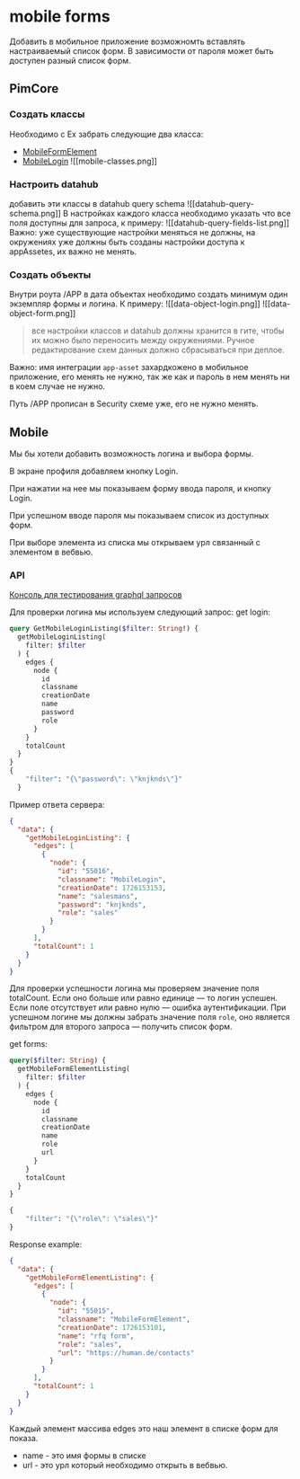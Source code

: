 # mobile forms
Добавить в мобильное приложение возможномть вставлять настраиваемый список форм. В зависимости от пароля может быть доступен разный список форм.

## PimCore
### Создать классы
Необходимо с Ex забрать следующие два класса:
- [MobileFormElement](http://jsonblob.com/1285404320643014656)
- [MobileLogin](http://jsonblob.com/1285404199213719552)
![[mobile-classes.png]]
### Настроить datahub
добавить эти классы в datahub query schema
![[datahub-query-schema.png]]
В настройках каждого класса необходимо указать что все поля доступны для запроса, к примеру:
![[datahub-query-fields-list.png]]
Важно: уже существующие настройки меняться не должны, на окружениях уже должны быть созданы настройки доступа к appAssetes, их важно не менять.
### Создать объекты
Внутри роута /APP в дата объектах необходимо создать минимум один экземпляр формы и логина.
К примеру:
![[data-object-login.png]]
![[data-object-form.png]]

> все настройки классов и datahub должны хранится в гите, чтобы их можно было переносить между окружениями. Ручное редактирование схем данных должно сбрасываться при деплое.

Важно: имя интеграции `app-asset` захардкожено в мобильное приложение, его менять не нужно, так же как и пароль в нем менять ни в коем случае не нужно.

Путь /APP прописан в Security схеме уже, его не нужно менять.

## Mobile
Мы бы хотели добавить возможность логина и выбора формы.

В экране профиля добавляем кнопку Login.

При нажатии на нее мы показываем форму ввода пароля, и кнопку Login.

При успешном вводе пароля мы показываем список из доступных форм.

При выборе элемента из списка мы открываем урл связанный с элементом в вебвью.


### API 
[Консоль для тестирования graphql запросов](https://cp-st.hmn-dev.de/pimcore-datahub-webservices/explorer/app-asset?apikey=da82e19edd0a951a7762f9ef529dc9f6)

Для проверки логина мы используем следующий запрос:
get login:
```graphql
query GetMobileLoginListing($filter: String!) {
  getMobileLoginListing(
    filter: $filter
  ) {
    edges {
      node {
        id
        classname
        creationDate
        name
        password
        role
      }
    }
    totalCount
  }
}
{
    "filter": "{\"password\": \"knjknds\"}"
  }
```
Пример ответа сервера:
```json
{
  "data": {
    "getMobileLoginListing": {
      "edges": [
        {
          "node": {
            "id": "55016",
            "classname": "MobileLogin",
            "creationDate": 1726153153,
            "name": "salesmans",
            "password": "knjknds",
            "role": "sales"
          }
        }
      ],
      "totalCount": 1
    }
  }
}
```
Для проверки успешности логина мы проверяем значение поля totalCount. Если оно больше или равно единице — то логин успешен. Если поле отсутствует или равно нулю — ошибка аутентификации.
При успешном логине мы должны забрать значение поля `role`, оно является фильтром для второго запроса — получить список форм.

get forms:
```graphql
query($filter: String) {
  getMobileFormElementListing(
    filter: $filter
  ) {
    edges {
      node {
        id
        classname
        creationDate
        name
        role
        url
      }
    }
    totalCount
  }
}

{
    "filter": "{\"role\": \"sales\"}"
}
```

Response example:
```json
{
  "data": {
    "getMobileFormElementListing": {
      "edges": [
        {
          "node": {
            "id": "55015",
            "classname": "MobileFormElement",
            "creationDate": 1726153101,
            "name": "rfq form",
            "role": "sales",
            "url": "https://human.de/contacts"
          }
        }
      ],
      "totalCount": 1
    }
  }
}
```
Каждый элемент массива edges это наш элемент в списке форм для показа.
- name - это имя формы в списке
- url - это урл который необходимо открыть в вебвью.